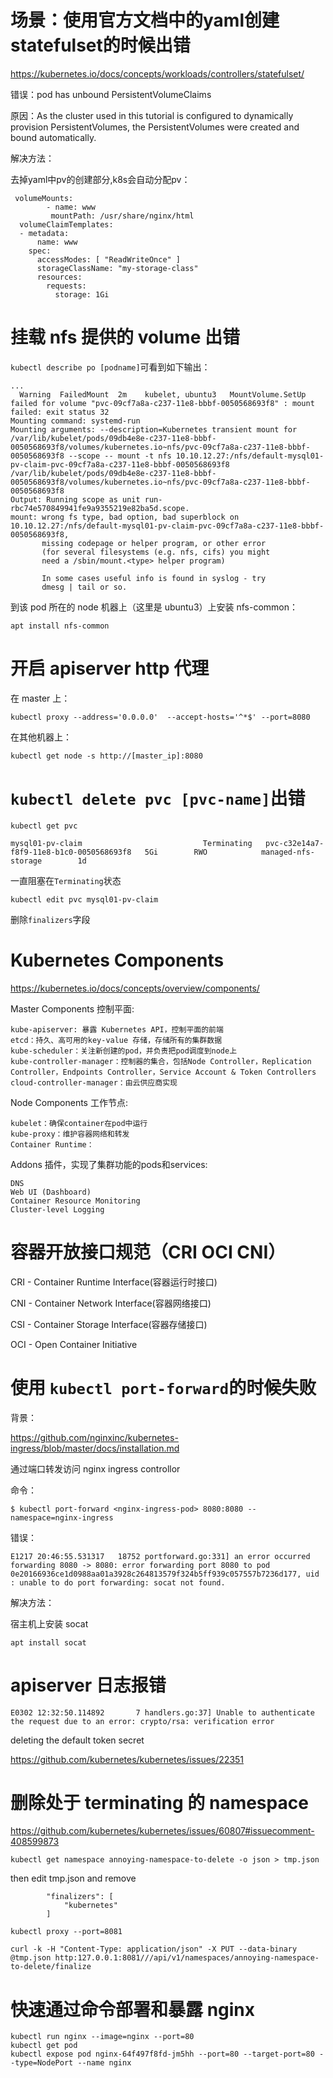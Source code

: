 

#  场景：使用官方文档中的yaml创建statefulset的时候出错

https://kubernetes.io/docs/concepts/workloads/controllers/statefulset/

错误：pod has unbound PersistentVolumeClaims

原因：As the cluster used in this tutorial is configured to dynamically provision PersistentVolumes, the PersistentVolumes were created and bound automatically.

解决方法：

去掉yaml中pv的创建部分,k8s会自动分配pv：

```
 volumeMounts:
        - name: www
         mountPath: /usr/share/nginx/html
  volumeClaimTemplates:
  - metadata:
      name: www
    spec:
      accessModes: [ "ReadWriteOnce" ]
      storageClassName: "my-storage-class"
      resources:
        requests:
          storage: 1Gi
```


# 挂载 nfs 提供的 volume 出错

`kubectl describe po [podname]`可看到如下输出：

```
...
  Warning  FailedMount  2m    kubelet, ubuntu3   MountVolume.SetUp failed for volume "pvc-09cf7a8a-c237-11e8-bbbf-0050568693f8" : mount failed: exit status 32
Mounting command: systemd-run
Mounting arguments: --description=Kubernetes transient mount for /var/lib/kubelet/pods/09db4e8e-c237-11e8-bbbf-0050568693f8/volumes/kubernetes.io~nfs/pvc-09cf7a8a-c237-11e8-bbbf-0050568693f8 --scope -- mount -t nfs 10.10.12.27:/nfs/default-mysql01-pv-claim-pvc-09cf7a8a-c237-11e8-bbbf-0050568693f8 /var/lib/kubelet/pods/09db4e8e-c237-11e8-bbbf-0050568693f8/volumes/kubernetes.io~nfs/pvc-09cf7a8a-c237-11e8-bbbf-0050568693f8
Output: Running scope as unit run-rbc74e570849941fe9a9355219e82ba5d.scope.
mount: wrong fs type, bad option, bad superblock on 10.10.12.27:/nfs/default-mysql01-pv-claim-pvc-09cf7a8a-c237-11e8-bbbf-0050568693f8,
       missing codepage or helper program, or other error
       (for several filesystems (e.g. nfs, cifs) you might
       need a /sbin/mount.<type> helper program)

       In some cases useful info is found in syslog - try
       dmesg | tail or so.
```

到该 pod 所在的 node 机器上（这里是 ubuntu3）上安装 nfs-common：

`apt install nfs-common`

# 开启 apiserver http 代理

在 master 上：

`kubectl proxy --address='0.0.0.0'  --accept-hosts='^*$' --port=8080`

在其他机器上：

`kubectl get node -s http://[master_ip]:8080`

# `kubectl delete pvc [pvc-name]`出错

`kubectl get pvc` 

```
mysql01-pv-claim                           Terminating   pvc-c32e14a7-f8f9-11e8-b1c0-0050568693f8   5Gi        RWO            managed-nfs-storage        1d
```

一直阻塞在`Terminating`状态

`kubectl edit pvc mysql01-pv-claim`

删除`finalizers`字段

# Kubernetes Components

https://kubernetes.io/docs/concepts/overview/components/

Master Components 控制平面:

```
kube-apiserver: 暴露 Kubernetes API，控制平面的前端
etcd：持久、高可用的key-value 存储，存储所有的集群数据
kube-scheduler：关注新创建的pod，并负责把pod调度到node上
kube-controller-manager：控制器的集合，包括Node Controller，Replication Controller，Endpoints Controller，Service Account & Token Controllers
cloud-controller-manager：由云供应商实现
```

Node Components 工作节点:

```
kubelet：确保container在pod中运行
kube-proxy：维护容器网络和转发
Container Runtime：
```

Addons 插件，实现了集群功能的pods和services:

```
DNS
Web UI (Dashboard)
Container Resource Monitoring
Cluster-level Logging
```

# 容器开放接口规范（CRI OCI CNI）

CRI - Container Runtime Interface(容器运行时接口)

CNI - Container Network Interface(容器网络接口)

CSI - Container Storage Interface(容器存储接口)

OCI - Open Container Initiative

# 使用 `kubectl port-forward`的时候失败

背景：

https://github.com/nginxinc/kubernetes-ingress/blob/master/docs/installation.md

通过端口转发访问 nginx ingress controllor

命令：

`$ kubectl port-forward <nginx-ingress-pod> 8080:8080 --namespace=nginx-ingress`

错误：

```
E1217 20:46:55.531317   18752 portforward.go:331] an error occurred forwarding 8080 -> 8080: error forwarding port 8080 to pod 0e20166936ce1d0988aa01a3928c264813579f324b5ff939c057557b7236d177, uid : unable to do port forwarding: socat not found.
```

解决方法：

宿主机上安装 socat

`apt install socat`

# apiserver 日志报错

```
E0302 12:32:50.114892       7 handlers.go:37] Unable to authenticate the request due to an error: crypto/rsa: verification error
```

deleting the default token secret

https://github.com/kubernetes/kubernetes/issues/22351


# 删除处于 terminating 的 namespace

https://github.com/kubernetes/kubernetes/issues/60807#issuecomment-408599873

`kubectl get namespace annoying-namespace-to-delete -o json > tmp.json`

then edit tmp.json and remove 

```
        "finalizers": [
            "kubernetes"
        ]
```

`kubectl proxy --port=8081`

`curl -k -H "Content-Type: application/json" -X PUT --data-binary @tmp.json http:127.0.0.1:8081///api/v1/namespaces/annoying-namespace-to-delete/finalize`


# 快速通过命令部署和暴露 nginx


```
kubectl run nginx --image=nginx --port=80 
kubectl get pod 
kubectl expose pod nginx-64f497f8fd-jm5hh --port=80 --target-port=80 --type=NodePort --name nginx
```
